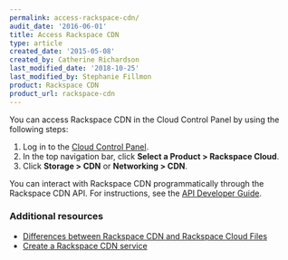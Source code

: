 ```yaml
---
permalink: access-rackspace-cdn/
audit_date: '2016-06-01'
title: Access Rackspace CDN
type: article
created_date: '2015-05-08'
created_by: Catherine Richardson
last_modified_date: '2018-10-25'
last_modified_by: Stephanie Fillmon
product: Rackspace CDN
product_url: rackspace-cdn
---
```


You can access Rackspace CDN in the Cloud Control Panel by using the
following steps:

1. Log in to the [Cloud Control Panel](https://login.rackspace.com/).
2. In the top navigation bar, click **Select a Product > Rackspace Cloud**.
3. Click **Storage > CDN** or **Networking > CDN**.

You can interact with Rackspace CDN programmatically through the
Rackspace CDN API. For instructions, see the [API Developer Guide](https://developer.rackspace.com/docs/cdn/v1/developer-guide/).


### Additional resources

- [Differences between Rackspace CDN and Rackspace Cloud Files](/how-to/differences-between-rackspace-cdn-and-rackspace-cloud-files)
- [Create a Rackspace CDN service](/how-to/create-a-rackspace-cdn-service)
